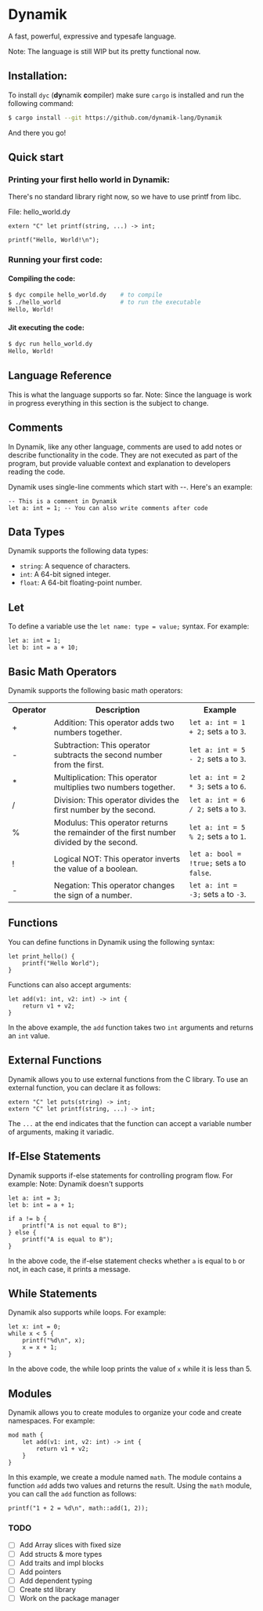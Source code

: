 # Dynamik
A fast, powerful, expressive and typesafe language.

Note: The language is still WIP but its pretty functional now.

## Installation:
To install `dyc` (**dy**namik **c**ompiler) make sure `cargo` is installed and run the following command:

```sh
$ cargo install --git https://github.com/dynamik-lang/Dynamik
```

And there you go!

## Quick start
### Printing your first hello world in Dynamik:
There's no standard library right now, so we have to use printf from libc.

File: hello_world.dy
```dynamik
extern "C" let printf(string, ...) -> int;

printf("Hello, World!\n");
```

### Running your first code:
#### Compiling the code:

```sh
$ dyc compile hello_world.dy    # to compile
$ ./hello_world                 # to run the executable
Hello, World!
```

#### Jit executing the code:

```sh
$ dyc run hello_world.dy
Hello, World!
```

## Language Reference
This is what the language supports so far.
Note: Since the language is work in progress everything in this section is the subject to change.

## Comments
In Dynamik, like any other language, comments are used to add notes or describe functionality in the code. They are not executed as part of the program, but provide valuable context and explanation to developers reading the code.

Dynamik uses single-line comments which start with --. Here's an example:

```dynamik
-- This is a comment in Dynamik
let a: int = 1; -- You can also write comments after code
```

## Data Types
Dynamik supports the following data types:

- `string`: A sequence of characters.
- `int`: A 64-bit signed integer.
- `float`: A 64-bit floating-point number.

## Let
To define a variable use the `let name: type = value;` syntax. For example:

```dynamik
let a: int = 1;
let b: int = a + 10;
```

## Basic Math Operators
Dynamik supports the following basic math operators:

<table>
  <tr>
    <th>Operator</th>
    <th>Description</th>
    <th>Example</th>
  </tr>
  <tr>
    <td>+</td>
    <td>Addition: This operator adds two numbers together.</td>
    <td><code>let a: int = 1 + 2;</code> sets <code>a</code> to <code>3</code>.</td>
  </tr>
  <tr>
    <td>-</td>
    <td>Subtraction: This operator subtracts the second number from the first.</td>
    <td><code>let a: int = 5 - 2;</code> sets <code>a</code> to <code>3</code>.</td>
  </tr>
  <tr>
    <td>*</td>
    <td>Multiplication: This operator multiplies two numbers together.</td>
    <td><code>let a: int = 2 * 3;</code> sets <code>a</code> to <code>6</code>.</td>
  </tr>
  <tr>
    <td>/</td>
    <td>Division: This operator divides the first number by the second.</td>
    <td><code>let a: int = 6 / 2;</code> sets <code>a</code> to <code>3</code>.</td>
  </tr>
  <tr>
    <td>%</td>
    <td>Modulus: This operator returns the remainder of the first number divided by the second.</td>
    <td><code>let a: int = 5 % 2;</code> sets <code>a</code> to <code>1</code>.</td>
  </tr>
  <tr>
    <td>!</td>
    <td>Logical NOT: This operator inverts the value of a boolean.</td>
    <td><code>let a: bool = !true;</code> sets <code>a</code> to <code>false</code>.</td>
  </tr>
  <tr>
    <td>-</td>
    <td>Negation: This operator changes the sign of a number.</td>
    <td><code>let a: int = -3;</code> sets <code>a</code> to <code>-3</code>.</td>
  </tr>
</table>

## Functions
You can define functions in Dynamik using the following syntax:

```dynamik
let print_hello() {
    printf("Hello World");
}
```

Functions can also accept arguments:

```dynamik
let add(v1: int, v2: int) -> int {
    return v1 + v2;
}
```

In the above example, the `add` function takes two `int` arguments and returns an `int` value.

## External Functions
Dynamik allows you to use external functions from the C library. To use an external function, you can declare it as follows:

```dynamik
extern "C" let puts(string) -> int;
extern "C" let printf(string, ...) -> int;
```

The `...` at the end indicates that the function can accept a variable number of arguments, making it variadic.

## If-Else Statements
Dynamik supports if-else statements for controlling program flow. For example:
Note: Dynamik doesn't supports

```dynamik
let a: int = 3;
let b: int = a + 1;

if a != b {
    printf("A is not equal to B");
} else {
    printf("A is equal to B");
}
```

In the above code, the if-else statement checks whether `a` is equal to `b` or not, in each case, it prints a message.

## While Statements
Dynamik also supports while loops. For example:

```dynamikdy
let x: int = 0;
while x < 5 {
    printf("%d\n", x);
    x = x + 1;
}
```

In the above code, the while loop prints the value of `x` while it is less than 5.

## Modules
Dynamik allows you to create modules to organize your code and create namespaces. For example:

```dynamik
mod math {
    let add(v1: int, v2: int) -> int {
        return v1 + v2;
    }
}
```

In this example, we create a module named `math`. The module contains a function `add` adds two values and returns the result. Using the `math` module, you can call the `add` function as follows:

```dynamik
printf("1 + 2 = %d\n", math::add(1, 2));
```

### TODO

- [ ] Add Array slices with fixed size
- [ ] Add structs & more types
- [ ] Add traits and impl blocks
- [ ] Add pointers
- [ ] Add dependent typing
- [ ] Create std library
- [ ] Work on the package manager
